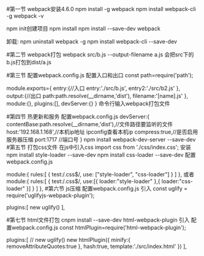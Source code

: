 #第一节
webpack安装4.6.0
npm install -g webpack
npm install webpack-cli -g
webpack -v

npm init创建项目
npm install
npm install --save-dev webpack


卸载: npm uninstall webpack -g
npm install webpack-cli --save-dev


#第二节
webpack打包
webpack  src/b.js --output-filename a.js
会把src下的b.js打包到dist/a.js

#第三节
配置webpack.config.js
配置入口和出口
const path=require('path');

module.exports={
    entry:{//入口
        entry:'./src/b.js',
        entry2:'./src/b2.js'
    },
    output:{//出口
        path:path.resolve(__dirname,'dist'),
        filename:'[name].js'
    },
    module:{},
    plugins:[],
    devServer:{}
}
命令行输入webpack打包文件

#第四节
热更新和服务
配置webpack.config.js
 devServer:{
        contentBase:path.resolve(__dirname,'dist'),//文件路径要监听的文件
        host:'192.168.1.168',//本机ip地址 ipconfig查看本机ip
        compress:true,//是否启用服务器压缩
        port:1717  //端口号
    }
npm install webpack-dev-server --save-dev
#第五节
打包css文件
在js中引入css import css from './css/index.css';
安装
npm install style-loader --save-dev
npm install css-loader --save-dev
配置webpack.config.js

 module:{
        rules:[
            {
                test:/\.css$/,
                use: ["style-loader", "css-loader"]
            }
        ]
    },
或者
 module:{
        rules:[
            {
                test:/\.css$/,
                use:[{
                    loader:"style-loader"
                },{
                    loader:"css-loader"
                }]
            }
        ]
    },
#第六节
js压缩
配置webpack.config.js
引入
const uglify = require('uglifyjs-webpack-plugin');

  plugins:[
        new uglify()
    ],


#第七节
html文件打包
cnpm install --save-dev html-webpack-plugin
引入
配置webpack.config.js
const htmlPlugin=require('html-webpack-plugin');

 plugins:[
        // new uglify()
        new htmlPlugin({
            minify:{
                removeAttributeQuotes:true
            },
            hash:true,
            template:'./src/index.html'
        })
    ],




